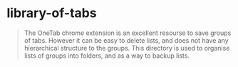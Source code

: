 # library-of-tabs
> The OneTab chrome extension is an excellent resourse to save groups of tabs. However it can be easy to delete lists, and does not have any hierarchical structure to the groups. This directory is used to organise lists of groups into folders, and as a way to backup lists. 
